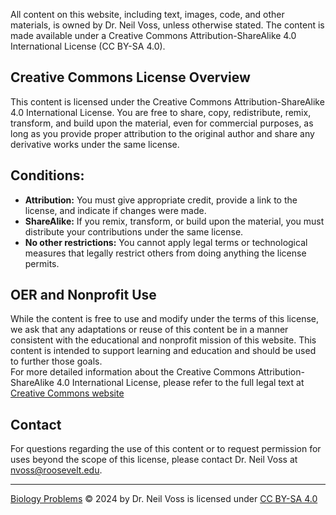 All content on this website, including text, images, code, and other materials, is owned by Dr. Neil Voss, unless otherwise stated. The content is made available under a Creative Commons Attribution-ShareAlike 4.0 International License (CC BY-SA 4.0).

## **Creative Commons License Overview**

This content is licensed under the Creative Commons Attribution-ShareAlike 4.0 International License. You are free to share, copy, redistribute, remix, transform, and build upon the material, even for commercial purposes, as long as you provide proper attribution to the original author and share any derivative works under the same license.

## **Conditions:**

- **Attribution:** You must give appropriate credit, provide a link to the license, and indicate if changes were made.
- **ShareAlike:** If you remix, transform, or build upon the material, you must distribute your contributions under the same license.
- **No other restrictions:** You cannot apply legal terms or technological measures that legally restrict others from doing anything the license permits.

## **OER and Nonprofit Use**

While the content is free to use and modify under the terms of this license, we ask that any adaptations or reuse of this content be in a manner consistent with the educational and nonprofit mission of this website. This content is intended to support learning and education and should be used to further those goals.  
For more detailed information about the Creative Commons Attribution-ShareAlike 4.0 International License, please refer to the full legal text at [Creative Commons website](https://creativecommons.org/licenses/by-sa/4.0/)

## **Contact**

For questions regarding the use of this content or to request permission for uses beyond the scope of this license, please contact Dr. Neil Voss at nvoss@roosevelt.edu.

---

<a href="https://biologyproblems.org/">Biology Problems</a> © 2024 by Dr. Neil Voss is licensed under <a href="https://creativecommons.org/licenses/by-sa/4.0/">CC BY-SA 4.0</a><img src="https://mirrors.creativecommons.org/presskit/icons/cc.svg" alt="" style="max-width: 1em;max-height:1em;margin-left: .2em;"><img 
src="https://mirrors.creativecommons.org/presskit/icons/by.svg" alt="" style="max-width: 1em;max-height:1em;margin-left: .2em;"><img src="https://mirrors.creativecommons.org/presskit/icons/sa.svg" alt="" style="max-width: 1em;max-height:1em;margin-left: .2em;">